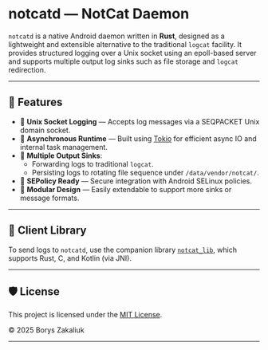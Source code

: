 # notcatd — NotCat Daemon

`notcatd` is a native Android daemon written in **Rust**, designed as a lightweight and extensible alternative to the traditional `logcat` facility. It provides structured logging over a Unix socket using an epoll-based server and supports multiple output log sinks such as file storage and `logcat` redirection.

---

## 🔧 Features

- 📡 **Unix Socket Logging** — Accepts log messages via a SEQPACKET Unix domain socket.
- 🧵 **Asynchronous Runtime** — Built using [Tokio](https://tokio.rs/) for efficient async IO and internal task management.
- 📁 **Multiple Output Sinks**:
  - Forwarding logs to traditional `logcat`.
  - Persisting logs to rotating file sequence under `/data/vendor/notcat/`.
- 🔐 **SEPolicy Ready** — Secure integration with Android SELinux policies.
- 🧩 **Modular Design** — Easily extendable to support more sinks or message formats.

---

## 🔗 Client Library

To send logs to `notcatd`, use the companion library [`notcat_lib`](https://github.com/bord81/notcat_lib), which supports Rust, C, and Kotlin (via JNI).

---

## 🛡️ License

This project is licensed under the [MIT License](LICENSE).

© 2025 Borys Zakaliuk

---

